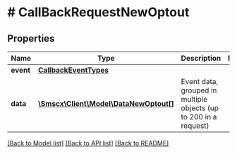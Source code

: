 # # CallBackRequestNewOptout

## Properties

Name | Type | Description | Notes
------------ | ------------- | ------------- | -------------
**event** | [**CallbackEventTypes**](CallbackEventTypes.md) |  |
**data** | [**\Smscx\Client\Model\DataNewOptout[]**](DataNewOptout.md) | Event data, grouped in multiple objects (up to 200 in a request) |

[[Back to Model list]](../../README.md#models) [[Back to API list]](../../README.md#endpoints) [[Back to README]](../../README.md)
